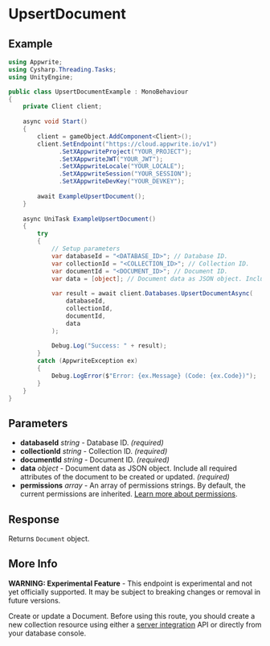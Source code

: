 # UpsertDocument

## Example

```csharp
using Appwrite;
using Cysharp.Threading.Tasks;
using UnityEngine;

public class UpsertDocumentExample : MonoBehaviour
{
    private Client client;
    
    async void Start()
    {
        client = gameObject.AddComponent<Client>();
        client.SetEndpoint("https://cloud.appwrite.io/v1")
              .SetXAppwriteProject("YOUR_PROJECT");
              .SetXAppwriteJWT("YOUR_JWT");
              .SetXAppwriteLocale("YOUR_LOCALE");
              .SetXAppwriteSession("YOUR_SESSION");
              .SetXAppwriteDevKey("YOUR_DEVKEY");
        
        await ExampleUpsertDocument();
    }
    
    async UniTask ExampleUpsertDocument()
    {
        try
        {
            // Setup parameters
            var databaseId = "<DATABASE_ID>"; // Database ID.
            var collectionId = "<COLLECTION_ID>"; // Collection ID.
            var documentId = "<DOCUMENT_ID>"; // Document ID.
            var data = [object]; // Document data as JSON object. Include all required attributes of the document to be created or updated.
            
            var result = await client.Databases.UpsertDocumentAsync(
                databaseId,
                collectionId,
                documentId,
                data
            );
            
            Debug.Log("Success: " + result);
        }
        catch (AppwriteException ex)
        {
            Debug.LogError($"Error: {ex.Message} (Code: {ex.Code})");
        }
    }
}
```

## Parameters

- **databaseId** *string* - Database ID. *(required)*
- **collectionId** *string* - Collection ID. *(required)*
- **documentId** *string* - Document ID. *(required)*
- **data** *object* - Document data as JSON object. Include all required attributes of the document to be created or updated. *(required)*
- **permissions** *array* - An array of permissions strings. By default, the current permissions are inherited. [Learn more about permissions](https://appwrite.io/docs/permissions).

## Response

Returns `Document` object.
## More Info

**WARNING: Experimental Feature** - This endpoint is experimental and not yet officially supported. It may be subject to breaking changes or removal in future versions.

Create or update a Document. Before using this route, you should create a new collection resource using either a [server integration](https://appwrite.io/docs/server/databases#databasesCreateCollection) API or directly from your database console.
